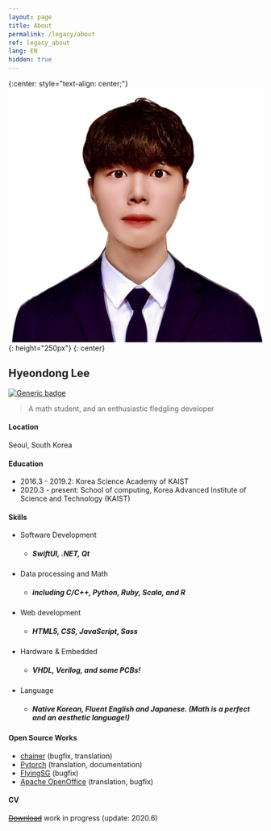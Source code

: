 ```yaml
---
layout: page
title: About
permalink: /legacy/about
ref: legacy_about
lang: EN
hidden: true
---
```

{:center: style="text-align: center;"}
![profile](./image/profile.jpg){: height="250px"} 
{: center}

## Hyeondong Lee 
[![Generic badge](https://img.shields.io/badge/mail-Hyeondong_Lee-brown.svg)](mailto:hyeondnl@kaist.ac.kr) 
> A math student, and an enthusiastic fledgling developer 

#### Location
Seoul, South Korea

#### Education
- 2016.3 - 2019.2: Korea Science Academy of KAIST
- 2020.3 - present: School of computing, Korea Advanced Institute of Science and Technology (KAIST)

#### Skills
- Software Development
    - ##### SwiftUI, .NET, Qt
- Data processing and Math
    - ##### including C/C++, Python, Ruby, Scala, and R
- Web development
    - ##### HTML5, CSS, JavaScript, Sass
- Hardware & Embedded
    - ##### VHDL, Verilog, and some PCBs!
- Language
    - ##### Native Korean, Fluent English and Japanese. (Math *is* a perfect and an aesthetic language!)

#### Open Source Works
- [chainer]() (bugfix, translation)
- [Pytorch]() (translation, documentation)
- [FlyingSG]() (bugfix)
- [Apache OpenOffice]() (translation, bugfix)

#### CV
 [~~Download~~]() work in progress (update: 2020.6)
